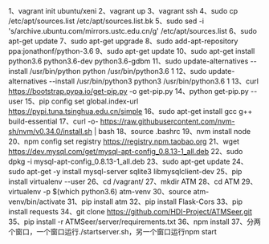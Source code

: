 1、vagrant init ubuntu/xeni
2、vagrant up
3、vagrant ssh
4、sudo cp /etc/apt/sources.list /etc/apt/sources.list.bk
5、sudo sed -i 's/archive.ubuntu.com/mirrors.ustc.edu.cn/g' /etc/apt/sources.list
6、sudo apt-get update
7、sudo apt-get upgrade
8、sudo add-apt-repository ppa:jonathonf/python-3.6
9、sudo apt-get update
10、sudo apt-get install python3.6 python3.6-dev python3.6-gdbm
11、sudo update-alternatives --install /usr/bin/python python /usr/bin/python3.6 1
12、sudo update-alternatives --install /usr/bin/python3 python3 /usr/bin/python3.6 1
13、curl https://bootstrap.pypa.io/get-pip.py -o get-pip.py
14、python get-pip.py --user
15、pip config set global.index-url https://pypi.tuna.tsinghua.edu.cn/simple
16、sudo apt-get install gcc g++ build-essential
17、curl -o- https://raw.githubusercontent.com/nvm-sh/nvm/v0.34.0/install.sh | bash
18、source .bashrc
19、nvm install node
20、npm config set registry https://registry.npm.taobao.org
21、wget https://dev.mysql.com/get/mysql-apt-config_0.8.13-1_all.deb
22、sudo dpkg -i mysql-apt-config_0.8.13-1_all.deb
23、sudo apt-get update
24、sudo apt-get -y install mysql-server sqlite3 libmysqlclient-dev
25、pip install virtualenv --user
26、cd /vagrant/
27、mkdir ATM
28、cd ATM
29、virtualenv -p $(which python3.6) atm-venv
30、source atm-venv/bin/activate
31、pip install atm
32、pip install Flask-Cors
33、pip install requests
34、git clone https://github.com/HDI-Project/ATMSeer.git
35、pip install -r ATMSeer/server/requirements.txt
36、npm install
37、分两个窗口，一个窗口运行./startserver.sh，另一个窗口运行npm start
